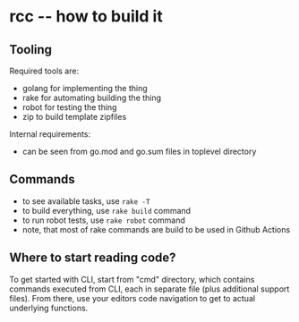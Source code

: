 # rcc -- how to build it

## Tooling

Required tools are:

- golang for implementing the thing
- rake for automating building the thing
- robot for testing the thing
- zip to build template zipfiles

Internal requirements:

- can be seen from go.mod and go.sum files in toplevel directory

## Commands

- to see available tasks, use `rake -T`
- to build everything, use `rake build` command
- to run robot tests, use `rake robot` command
- note, that most of rake commands are build to be used in Github Actions

## Where to start reading code?

To get started with CLI, start from "cmd" directory, which contains commands
executed from CLI, each in separate file (plus additional support files).
From there, use your editors code navigation to get to actual underlying
functions.
